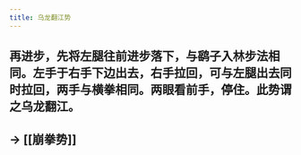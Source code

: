 ```yaml
---
title: 乌龙翻江势
---
```


## 再进步，先将左腿往前进步落下，与鹞子入林步法相同。左手于右手下边出去，右手拉回，可与左腿出去同时拉回，两手与横拳相同。两眼看前手，停住。此势谓之乌龙翻江。

## -> [[崩拳势]]
